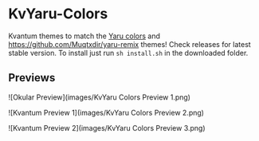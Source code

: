 # KvYaru-Colors
Kvantum themes to match the [Yaru colors](https://github.com/Jannomag/Yaru-Colors) and https://github.com/Muqtxdir/yaru-remix themes! Check releases for latest stable version. To install just run `sh install.sh` in the downloaded folder.

## Previews

![Okular Preview](images/KvYaru Colors Preview 1.png)

![Kvantum Preview 1](images/KvYaru Colors Preview 2.png)

![Kvantum Preview 2](images/KvYaru Colors Preview 3.png)